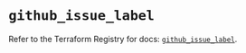 # `github_issue_label`

Refer to the Terraform Registry for docs: [`github_issue_label`](https://registry.terraform.io/providers/integrations/github/6.2.2/docs/resources/issue_label).
